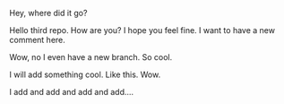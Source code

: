
Hey, where did it go?

Hello third repo. How are you?
I hope you feel fine.
I want to have a new comment here.

Wow, no I even have a new branch. So cool.

I will add something cool. Like this. Wow.

I add and add and add and add....